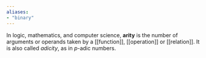 ```yaml
---
aliases: 
- "binary"
---
```


In logic, mathematics, and computer science, **arity** is the number of arguments or operands taken by a [[function]], [[operation]] or [[relation]]. It is also called *adicity*, as in $p$-adic numbers.

